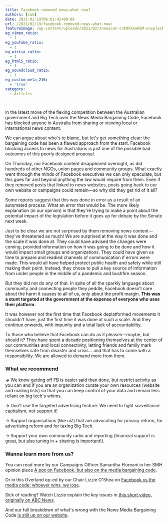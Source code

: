 ```yaml
---
title: Facebook removed news—what now?
authors: [sam]
date: 2021-02-19T06:01:42+00:00
url: /2021/02/19/facebook-removed-news-what-now/
featureImage: /wp-content/uploads/2021/02/snowscat-cnk9FKnwK6M-unsplash-scaled-1.jpg
eg_vimeo_ratio:
  - 1
eg_youtube_ratio:
  - 1
eg_wistia_ratio:
  - 1
eg_html5_ratio:
  - 1
eg_soundcloud_ratio:
  - 1
eg_custom_meta_216:
  - 'true'
category:
  - Articles

---
```

In the latest move of the flexing competition between the Australian government and Big Tech over the News Media Bargaining Code, Facebook has blocked anyone in Australia from sharing or viewing local or international news content.

We can argue about who's to blame, but let's get something clear: the bargaining code has been a flawed approach from the start. Facebook blocking access to news for Australians is just one of the possible bad outcomes of this poorly designed proposal.

On Thursday, our Facebook content disappeared overnight, as did hundreds of other NGOs, union pages and community groups. What exactly went through the minds of Facebook executives we can only speculate, but this goes far and beyond anything the law would require from them. Even if they removed posts that linked to news websites, posts going back to our own website or campaigns could remain—so why did they get rid of it all?

Some reports suggest that this was done in error as a result of an automated process. What an error that would be. The more likely explanation (in our opinion) is that they're trying to make a point about the potential impact of the legislation before it goes up for debate by the Senate next week.

Just to be clear we are not surprised by them removing news content—they've threatened as much! We are surprised at the way it was done and the scale it was done at. They could have advised the changes were coming, provided information on how it was going to be done and how it would impact small groups and organizations. They could have given us time to prepare and readied channels of communication if errors were made. This would all have helped protect public health and safety while still making their point. Instead, they chose to pull a key source of information from under people in the middle of a pandemic and bushfire season.

But they did not do any of that. In spite of all the sparkly language about community and connecting people they peddle, Facebook doesn&#8217;t care about the harm it causes to all of us, only about the profit margin. **This was a stunt targeted at the government at the expense of everyone who uses their platform.**

It was however not the first time that Facebook deplatformed movements it shouldn't have, just the first time it was done at such a scale. And they continue onwards, with impunity and a total lack of accountability.

To those who believe that Facebook can do as it pleases—maybe, but should it? They have spent a decade positioning themselves at the center of our communities and local connectivity, letting friends and family mark themselves safe from disaster and crisis… and that has to come with a responsibility. We are allowed to demand more from them.

### **What we recommend**

**→** We know getting off FB is easier said than done, but restrict activity as you can and if you are an organization curate your own resources (website and mailing lists) so that you can keep control of your data and remain less reliant on big tech's whims.

**→** Don't use the targeted advertising feature. We need to fight surveillance capitalism, not support it!

→ Support organisations (like us!) that are advocating for privacy reform, for advertising reform and for taxing Big Tech.

→ Support your own community radio and reporting (financial support is great, but also tuning in + sharing is important!).

### **Wanna learn more from us?**

You can read more by our Campaigns Officer Samantha Floreani in her SMH opinion piece [A pox on Facebook, but also on the media bargaining code][1].

Or in this Overland op-ed by our Chair Lizzie O'Shea on [Facebook vs the media code: whoever wins, we lose][2].

Sick of reading? Watch Lizzie explain the key issues in [this short video, originally on ABC News][3].

And our full breakdown of what's wrong with the News Media Bargaining Code [is still up on our website][4].

 [1]: https://www.smh.com.au/national/a-pox-on-facebook-but-also-on-the-media-bargaining-code-20210218-p573qb.html
 [2]: https://overland.org.au/2021/02/facebook-vs-the-media-code-whoever-wins-we-lose/
 [3]: https://www.youtube.com/watch?v=KxgGlvut5hA
 [4]: https://digitalrightswatch.org.au/2020/09/15/blog-the-news-media-bargaining-code-is-not-fit-for-any-purpose/
